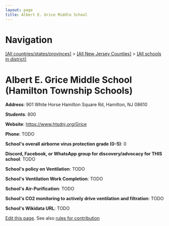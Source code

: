 ```yaml
---
layout: page
title: Albert E. Grice Middle School
---
```

# Navigation

[[All countries/states/provinces]](../../..) > [[All New Jersey Counties]](../..) > [[All schools in district]](..)

# Albert E. Grice Middle School (Hamilton Township Schools)

**Address**: 901 White Horse Hamilton Square Rd, Hamilton, NJ 08610

**Students**: 800

**Website**: <https://www.htsdnj.org/Grice>

**Phone**: TODO

**School's overall airborne virus protection grade (0-5)**: 0

**Discord, Facebook, or WhatsApp group for discovery/advocacy for THIS school**: TODO

**School's policy on Ventilation**: TODO

**School's Ventilation Work Completion**: TODO

**School's Air-Purification**: TODO

**School's CO2 monitoring to actively drive ventilation and filtration**: TODO

**School's Wikidata URL**: TODO


[Edit this page](https://github.com/ventilate-schools/NJ/edit/main/./Hamilton_Township_Schools/Albert_E._Grice_Middle_School.md). See also [rules for contribution](../../../contribution-rules/)